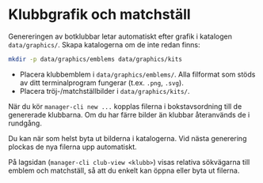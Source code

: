 # Klubbgrafik och matchställ

Genereringen av botklubbar letar automatiskt efter grafik i katalogen `data/graphics/`.
Skapa katalogerna om de inte redan finns:

```bash
mkdir -p data/graphics/emblems data/graphics/kits
```

- Placera klubbemblem i `data/graphics/emblems/`. Alla filformat som stöds av ditt terminalprogram fungerar (t.ex. `.png`, `.svg`).
- Placera tröj-/matchställbilder i `data/graphics/kits/`.

När du kör `manager-cli new ...` kopplas filerna i bokstavsordning till de genererade klubbarna. Om du har färre bilder än klubbar återanvänds de i rundgång.

Du kan när som helst byta ut bilderna i katalogerna. Vid nästa generering plockas de nya filerna upp automatiskt.

På lagsidan (`manager-cli club-view <klubb>`) visas relativa sökvägarna till emblem och matchställ, så att du enkelt kan öppna eller byta ut filerna.
